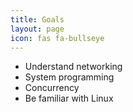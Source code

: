 ```yaml
---
title: Goals
layout: page
icon: fas fa-bullseye
---
```


- Understand networking
- System programming
- Concurrency
- Be familiar with Linux
